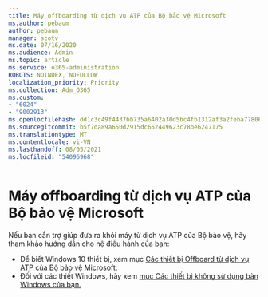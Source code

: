 ```yaml
---
title: Máy offboarding từ dịch vụ ATP của Bộ bảo vệ Microsoft
ms.author: pebaum
author: pebaum
manager: scotv
ms.date: 07/16/2020
ms.audience: Admin
ms.topic: article
ms.service: o365-administration
ROBOTS: NOINDEX, NOFOLLOW
localization_priority: Priority
ms.collection: Adm_O365
ms.custom:
- "6024"
- "9002913"
ms.openlocfilehash: dd1c3c49f4437bb735a6402a30d5bc4fb1312af3a2feba778062e5f7309a6cc2
ms.sourcegitcommit: b5f7da89a650d2915dc652449623c78be6247175
ms.translationtype: MT
ms.contentlocale: vi-VN
ms.lasthandoff: 08/05/2021
ms.locfileid: "54096968"
---
```

# <a name="offboarding-machines-from-the-microsoft-defender-atp-service"></a>Máy offboarding từ dịch vụ ATP của Bộ bảo vệ Microsoft

Nếu bạn cần trợ giúp đưa ra khỏi máy từ dịch vụ ATP của Bộ bảo vệ, hãy tham khảo hướng dẫn cho hệ điều hành của bạn:  

- Để biết Windows 10 thiết bị, xem mục [Các thiết bị Offboard từ dịch vụ ATP của Bộ bảo vệ Microsoft](/windows/security/threat-protection/microsoft-defender-atp/offboard-machines#offboard-windows-10-devices).
- Đối với các thiết Windows, hãy xem [mục Các thiết bị không sử dụng bàn Windows của bạn.](/windows/security/threat-protection/microsoft-defender-atp/configure-endpoints-non-windows#offboard-non-windows-devices)